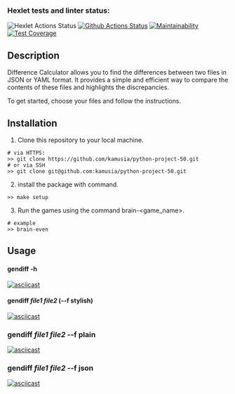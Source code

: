 ### Hexlet tests and linter status:
![Hexlet Actions Status](https://github.com/kamusia/python-project-50/actions/workflows/hexlet-check.yml/badge.svg)
[![Github Actions Status](https://github.com/kamusia/python-project-50/actions/workflows/pyci.yml/badge.svg)](https://github.com/kamusia/python-project-50/actions/workflows/pyci.yml)
[![Maintainability](https://api.codeclimate.com/v1/badges/ebe544b7bfa431d424bb/maintainability)](https://codeclimate.com/github/kamusia/python-project-50/maintainability)
[![Test Coverage](https://api.codeclimate.com/v1/badges/ebe544b7bfa431d424bb/test_coverage)](https://codeclimate.com/github/kamusia/python-project-50/test_coverage)
## Description
Difference Calculator allows you to find the differences between two files in JSON or YAML format. It provides a simple and efficient way to compare the contents of these files and highlights the discrepancies.

To get started, choose your files and follow the instructions.

## Installation
1. Clone this repository to your local machine.
```
# via HTTPS:
>> git clone https://github.com/kamusia/python-project-50.git
# or via SSH
>> git clone git@github.com:kamusia/python-project-50.git
```
2. install the package with command.
```
>> make setup
```
3. Run the games using the command brain-<game_name>.
```
# example
>> brain-even
```

## Usage
#### gendiff -h
[![asciicast](https://asciinema.org/a/mdNcJcggdOFnou8WoQUx0hroI.svg)](https://asciinema.org/a/mdNcJcggdOFnou8WoQUx0hroI)
#### gendiff *file1* *file2* (--f stylish)
[![asciicast](https://asciinema.org/a/consIqXtrSVwvUahlZ1WZi2Eg.svg)](https://asciinema.org/a/consIqXtrSVwvUahlZ1WZi2Eg)
### gendiff *file1* *file2* --f plain
[![asciicast](https://asciinema.org/a/id2SGSmDqCPgWKhEGe0Mn81oy.svg)](https://asciinema.org/a/id2SGSmDqCPgWKhEGe0Mn81oy)
### gendiff *file1* *file2* --f json
[![asciicast](https://asciinema.org/a/2KESGd7IUoWubRA6rwdp5QZXD.svg)](https://asciinema.org/a/2KESGd7IUoWubRA6rwdp5QZXD)
